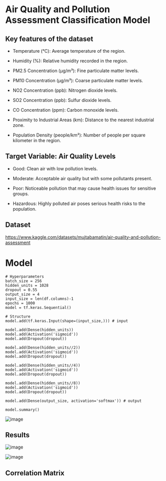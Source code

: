 # Air Quality and Pollution Assessment Classification Model

## Key features of the dataset
- Temperature (°C): Average temperature of the region.

- Humidity (%): Relative humidity recorded in the region.

- PM2.5 Concentration (µg/m³): Fine particulate matter levels.

- PM10 Concentration (µg/m³): Coarse particulate matter levels.

- NO2 Concentration (ppb): Nitrogen dioxide levels.

- SO2 Concentration (ppb): Sulfur dioxide levels.

- CO Concentration (ppm): Carbon monoxide levels.

- Proximity to Industrial Areas (km): Distance to the nearest industrial zone.

- Population Density (people/km²): Number of people per square kilometer in the region.

## Target Variable: Air Quality Levels
- Good: Clean air with low pollution levels.

- Moderate: Acceptable air quality but with some pollutants present.

- Poor: Noticeable pollution that may cause health issues for sensitive groups.

- Hazardous: Highly polluted air poses serious health risks to the population.

## Dataset
https://www.kaggle.com/datasets/mujtabamatin/air-quality-and-pollution-assessment

# Model
```
# Hyperparameters
batch_size = 256
hidden_units = 1028
dropout = 0.55
output_size = 4
input_size = len(df.columns)-1
epochs = 1000
model = tf.keras.Sequential()

# Structure
model.add(tf.keras.Input(shape=(input_size,))) # input 

model.add(Dense(hidden_units))
model.add(Activation('sigmoid'))
model.add(Dropout(dropout))

model.add(Dense(hidden_units//2))
model.add(Activation('sigmoid'))
model.add(Dropout(dropout))

model.add(Dense(hidden_units//4))
model.add(Activation('sigmoid'))
model.add(Dropout(dropout))

model.add(Dense(hidden_units//8))
model.add(Activation('sigmoid'))
model.add(Dropout(dropout))

model.add(Dense(output_size, activation='softmax')) # output 

model.summary()
```
![image](https://github.com/user-attachments/assets/0d8dccf9-7a65-4a25-8cf3-90784f27af86)

## Results
![image](https://github.com/user-attachments/assets/c92139c5-c281-4f48-9b19-e50eb0bc0899)

![image](https://github.com/user-attachments/assets/bbca14b4-a1da-4b0e-804c-9868439c0911)

## Correlation Matrix




